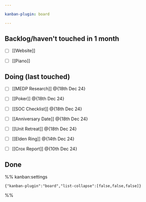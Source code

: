 ```yaml
---

kanban-plugin: board

---
```


## Backlog/haven't touched in 1 month

- [ ] [[Website]]
- [ ] [[Piano]]


## Doing (last touched)

- [ ] [[MEDP Research]] @{18th Dec 24}
- [ ] [[Poker]] @{18th Dec 24}
- [ ] [[SOC Checklist]] @{18th Dec 24}
- [ ] [[Anniversary Date]] @{18th Dec 24}
- [ ] [[Unit Retreat]] @{18th Dec 24}
- [ ] [[Elden Ring]] @{14th Dec 24}
- [ ] [[Crox Report]] @{10th Dec 24}


## Done





%% kanban:settings
```
{"kanban-plugin":"board","list-collapse":[false,false,false]}
```
%%